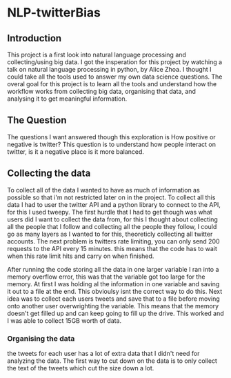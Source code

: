 # NLP-twitterBias
## Introduction
This project is a first look into natural language processing and collecting/using big data. I got the insperation for this project by watching a talk on natural language processing in python, by Alice Zhoa. I thought I could take all the tools used to answer my own data science questions. The overal goal for this project is to learn all the tools and understand how the workflow works from collecting big data, organising that data, and analysing it to get meaningful information. 

## The Question
The questions I want answered though this exploration is How positive or negative is twitter? This question is to understand how people interact on twitter, is it a negative place is it more balanced.

## Collecting the data
  To collect all of the data I wanted to have as much of information as possible so that i'm not restricted later on in the project. To collect all this data I had to user the twitter API and a python library to connect to the API, for this I used tweepy. The first hurdle that I had to get though was what users did I want to collect the data from, for this I thought about collecting all the people that I follow and collecting all the people they follow, I could go as many layers as I wanted to for this, theoreticly collecting all twitter accounts. The next problem is twitters rate limiting, you can only send 200 requests to the API every 15 minutes. this means that the code has to wait when this rate limit hits and carry on when finished.
  
After running the code storing all the data in one larger variable I ran into a memory overflow error, this was that the variable got too large for the memory. At first I was holding al the information in one variable and saving it out to a file at the end. This obvioulsy isnt the correct way to do this. Next idea was to collect each users tweets and save that to a file before moving onto another user overwrighting the variable. This means that the memory doesn't get filled up and can keep going to fill up the drive. This worked and I was able to collect 15GB worth of data.
  
### Organising the data
the tweets for each user has a lot of extra data that I didn't need for analyzing the data. The first way to cut down on the data is to only collect the text of the tweets which cut the size down a lot.

